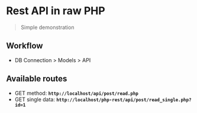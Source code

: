 # Rest API in raw PHP

> Simple demonstration

## Workflow

- DB Connection > Models > API

## Available routes

- GET method: **`http://localhost/api/post/read.php`**
- GET single data: **`http://localhost/php-rest/api/post/read_single.php?id=1`**
